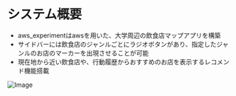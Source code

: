 # システム概要
- aws_experimentはawsを用いた、大学周辺の飲食店マップアプリを構築
- サイドバーには飲食店のジャンルごとにラジオボタンがあり、指定したジャンルのお店のマーカーを出現させることが可能
- 現在地から近い飲食店や、行動履歴からおすすめのお店を表示するレコメンド機能搭載

![Image](https://github.com/user-attachments/assets/5166f9ba-2898-40cd-b1f3-37611731e6ce)
